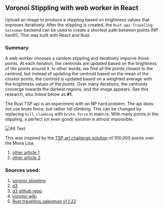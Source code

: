 ## Voronoi Stippling with web worker in React
Upload an image to produce a stippling based on brightness values that improves iteratively. After the stippling is created, the `Rust-api-Traveling-Salesman` backend can be used to create a shortest path between points (NP hard!!). This was built with React and Rust. 

### Summary

A web worker chooses a random stippling and iteratively imporve those points. At each iteration, the centroids are updated based on the brightness of the points around it. In other words, we find all the points closest to the centroid, but instead of updating the centroid based on the mean of the closest points, the centroid is updated based on a weighted average with the brightness values of the points. Over many iterations, the centroids converge towards the darkest regions, and the image appears. See this research, also linked below as **#1**.

The Rust TSP api is an experiment with an NP hard problem. The api does not use brute force, but rather hill climbing. This can be changed by replacing `hill_climbing` with `brute_force` in main.rs. With many points in the stippling, a perfect (or even good) solution is almost impossible.

![Alt Text](example.png)


This was inspired by the [TSP art challenge solution](https://www.math.uwaterloo.ca/tsp/data/ml/monalisa.html) of 100,000 points over the Mona Lisa.
1. [other article 1](https://www2.oberlin.edu/math/faculty/bosch/tspart-page.html)
2. [other article 2](https://www2.oberlin.edu/math/faculty/bosch/making-tspart-page.html)

### Sources used: 
1. [voronoi stippling](https://www.cs.ubc.ca/labs/imager/tr/2002/secord2002b/secord.2002b.pdf)
2. [d3](https://observablehq.com/@mbostock/voronoi-stippling)
3. [d3 github repo](https://github.com/d3/d3-delaunay)
4. [voronoi wiki](https://en.wikipedia.org/wiki/Voronoi_diagram)
5. [Rust travelling_salesman v1.1.22](https://crates.io/crates/travelling_salesman)
